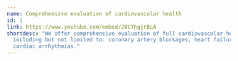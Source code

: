 ```yaml
---
name: Comprehensive evaluation of cardiovascular health
id: 1
link: https://www.youtube.com/embed/28CYhgjrBLA
shortdesc: "We offer comprehensive evaluation of full cardiovascular health
  including but not limited to: coronary artery blockages, heart failure, and
  cardiac arrhythmias."
---
```


